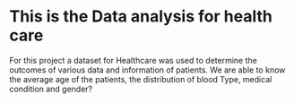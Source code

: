 # This is the Data analysis for health care
For this project a dataset for Healthcare was used to determine the outcomes of various data and information of patients.
We are able to know the average age of the patients, the distribution of blood Type, medical condition and gender?
